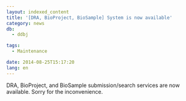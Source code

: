 ```yaml
---
layout: indexed_content
title: '[DRA, BioProject, BioSample] System is now available'
category: news
db:
  - ddbj

tags:
  - Maintenance

date: 2014-08-25T15:17:20
lang: en
---
```


<p>DRA, BioProject, and BioSample submission/search services are now available. Sorry for the inconvenience.</p>
